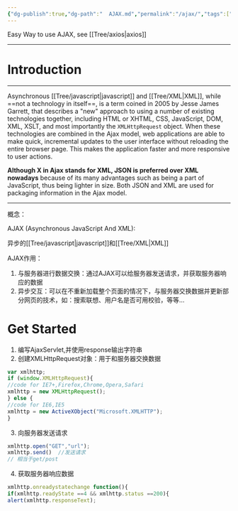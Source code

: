 ```yaml
---
{"dg-publish":true,"dg-path":"  AJAX.md","permalink":"/ajax/","tags":["CS/web"],"created":"2022-08-14T16:30:47.411+08:00","updated":"2023-08-27T03:03:48.678+08:00"}
---
```



Easy Way to use AJAX, see [[Tree/axios\|axios]]

---

# Introduction

---
Asynchronous [[Tree/javascript\|javascript]] and [[Tree/XML\|XML]], while ==not a technology in itself==, is a term coined in 2005 by Jesse James Garrett, that describes a "new" approach to using a number of existing technologies together, including HTML or XHTML, CSS, JavaScript, DOM, XML, XSLT, and most importantly the `XMLHttpRequest` object. When these technologies are combined in the Ajax model, web applications are able to make quick, incremental updates to the user interface without reloading the entire browser page. This makes the application faster and more responsive to user actions.

**Although X in Ajax stands for XML, JSON is preferred over XML nowadays** because of its many advantages such as being a part of JavaScript, thus being lighter in size. Both JSON and XML are used for packaging information in the Ajax model.

---

概念：

AJAX (Asynchronous JavaScript And XML):

异步的[[Tree/javascript\|javascript]]和[[Tree/XML\|XML]]

AJAX作用：

1. 与服务器进行数据交换：通过AJAX可以给服务器发送请求，并获取服务器响应的数据
2. 异步交互：可以在不重新加载整个页面的情况下，与服务器交换数据并更新部分网页的技术，如：搜索联想、用户名是否可用校验，等等…

# Get Started

1. 编写AjaxServlet,并使用response输出字符串
2. 创建XMLHttpRequest对象：用于和服务器交换数据

```js
var xmlhttp;
if (window.XMLHttpRequest){
//code for IE7+,Firefox,Chrome,Opera,Safari
xmlhttp = new XMLHttpRequest();
} else { 
//code for IE6,IE5
xmlhttp = new ActiveXObject("Microsoft.XMLHTTP");
}	
```
3. 向服务器发送请求
```js
xmlhttp.open("GET","url");
xmlhttp.send()  //发送请求
// 相当于get/post 
```
4. 获取服务器响应数据

```js
xmlhttp.onreadystatechange function(){
if(xmlhttp.readyState ==4 && xmlhttp.status ==200){
alert(xmlhttp.responseText);
```